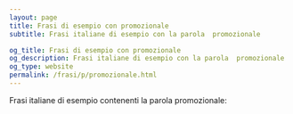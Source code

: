 ```yaml
---
layout: page
title: Frasi di esempio con promozionale 
subtitle: Frasi italiane di esempio con la parola  promozionale

og_title: Frasi di esempio con promozionale 
og_description: Frasi italiane di esempio con la parola  promozionale
og_type: website
permalink: /frasi/p/promozionale.html
---
```


Frasi italiane di esempio contenenti la parola promozionale:


